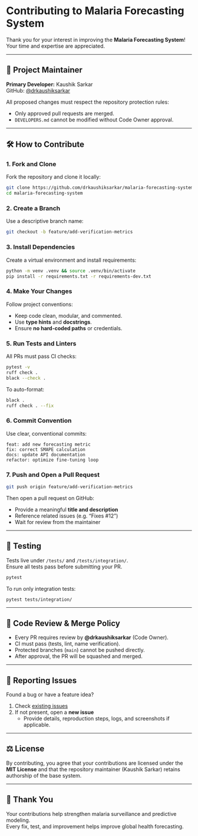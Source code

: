 # Contributing to Malaria Forecasting System

Thank you for your interest in improving the **Malaria Forecasting System**!  
Your time and expertise are appreciated.

---

## 🧭 Project Maintainer
**Primary Developer:** Kaushik Sarkar  
GitHub: [@drkaushiksarkar](https://github.com/drkaushiksarkar)

All proposed changes must respect the repository protection rules:
- Only approved pull requests are merged.
- `DEVELOPERS.md` cannot be modified without Code Owner approval.

---

## 🛠️ How to Contribute

### 1. Fork and Clone
Fork the repository and clone it locally:
```bash
git clone https://github.com/drkaushiksarkar/malaria-forecasting-system.git
cd malaria-forecasting-system
```

### 2. Create a Branch
Use a descriptive branch name:
```bash
git checkout -b feature/add-verification-metrics
```

### 3. Install Dependencies
Create a virtual environment and install requirements:
```bash
python -m venv .venv && source .venv/bin/activate
pip install -r requirements.txt -r requirements-dev.txt
```

### 4. Make Your Changes
Follow project conventions:
- Keep code clean, modular, and commented.
- Use **type hints** and **docstrings**.
- Ensure **no hard-coded paths** or credentials.

### 5. Run Tests and Linters
All PRs must pass CI checks:
```bash
pytest -v
ruff check .
black --check .
```

To auto-format:
```bash
black .
ruff check . --fix
```

### 6. Commit Convention
Use clear, conventional commits:
```
feat: add new forecasting metric
fix: correct SMAPE calculation
docs: update API documentation
refactor: optimize fine-tuning loop
```

### 7. Push and Open a Pull Request
```bash
git push origin feature/add-verification-metrics
```
Then open a pull request on GitHub:
- Provide a meaningful **title and description**
- Reference related issues (e.g. “Fixes #12”)
- Wait for review from the maintainer

---

## 🧪 Testing

Tests live under `/tests/` and `/tests/integration/`.  
Ensure all tests pass before submitting your PR.

```bash
pytest
```

To run only integration tests:
```bash
pytest tests/integration/
```

---

## 🧩 Code Review & Merge Policy

- Every PR requires review by **@drkaushiksarkar** (Code Owner).
- CI must pass (tests, lint, name verification).
- Protected branches (`main`) cannot be pushed directly.
- After approval, the PR will be squashed and merged.

---

## 🧾 Reporting Issues

Found a bug or have a feature idea?
1. Check [existing issues](../../issues)
2. If not present, open a **new issue**
   - Provide details, reproduction steps, logs, and screenshots if applicable.

---

## ⚖️ License

By contributing, you agree that your contributions are licensed under the **MIT License** and that the repository maintainer (Kaushik Sarkar) retains authorship of the base system.

---

## 🙏 Thank You

Your contributions help strengthen malaria surveillance and predictive modeling.  
Every fix, test, and improvement helps improve global health forecasting.